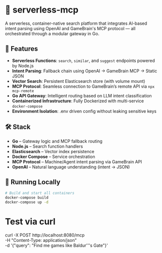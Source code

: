 # 🧠 serverless-mcp

A serverless, container-native search platform that integrates AI-based intent parsing using OpenAI and GameBrain's MCP protocol — all orchestrated through a modular gateway in Go.

## 🚀 Features

- **Serverless Functions**: `search`, `similar`, and `suggest` endpoints powered by Node.js
- **Intent Parsing**: Fallback chain using OpenAI → GameBrain MCP → Static JSON
- **Vector Search**: Persistent Elasticsearch store (with volume mount)
- **MCP Protocol**: Seamless connection to GameBrain’s remote API via `npx mcp-remote`
- **Go API Gateway**: Intelligent routing based on LLM intent classification
- **Containerized Infrastructure**: Fully Dockerized with multi-service `docker-compose`
- **Environment Isolation**: .env driven config without leaking sensitive keys

## 🛠️ Stack

- **Go** – Gateway logic and MCP fallback routing
- **Node.js** – Search function handlers
- **Elasticsearch** – Vector index persistence
- **Docker Compose** – Service orchestration
- **MCP Protocol** – Machine/Agent intent parsing via GameBrain API
- **OpenAI** – Natural language understanding (intent → JSON)

## 🧪 Running Locally

```bash
# Build and start all containers
docker-compose build
docker-compose up -d
```

# Test via curl
curl -X POST http://localhost:8080/mcp \
  -H "Content-Type: application/json" \
  -d '{"query": "Find me games like Baldur'\''s Gate"}'
